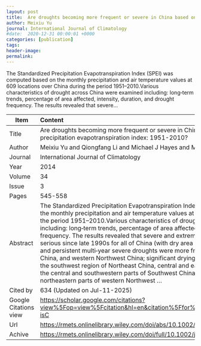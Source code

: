```yaml
---
layout: post
title:  Are droughts becoming more frequent or severe in China based on the standardized precipitation evapotranspiration index&#58; 1951-2010?
author: Meixiu Yu
journal: International Journal of Climatology
#date:  2020-12-31 00:00:01 +0000
categories: [publication]
tags: 
header-image: 
permalink: 
---
```

The Standardized Precipitation Evapotranspiration Index (SPEI) was computed based on the monthly precipitation and air temperature values at 609 locations over China during the period 1951–2010.Various characteristics of drought across China were examined including: long‐term trends, percentage of area affected, intensity, duration, and drought frequency. The results revealed that severe...
<!--the above is the excerpt-->
<!--more-->
<!--the following is the text-->


| Item           | Content    	|
| ---------------|:-------------|
| Title          | Are droughts becoming more frequent or severe in China based on the standardized precipitation evapotranspiration index&#58; 1951-2010?     	|
| Author         | Meixiu Yu and Qiongfang Li and Michael J Hayes and Mark D Svoboda and Richard R Heim    	|
| Journal        | International Journal of Climatology   	|
| Year           | 2014  		|
| Volume         | 34	   	|
| Issue          | 3	   	|
| Pages          | 545-558	   	|
| Abstract       | The Standardized Precipitation Evapotranspiration Index (SPEI) was computed based on the monthly precipitation and air temperature values at 609 locations over China during the period 1951–2010.Various characteristics of drought across China were examined including: long‐term trends, percentage of area affected, intensity, duration, and drought frequency. The results revealed that severe and extreme droughts have become more serious since late 1990s for all of China (with dry area increasing by ∼3.72% per decade); and persistent multi‐year severe droughts were more frequent in North China, Northeast China, and western Northwest China; significant drying trends occurred over North China, the southwest region of Northeast China, central and eastern regions of Northwest China, the central and southwestern parts of Southwest China and southwestern and northeastern parts of western Northwest …	|
| Cited by		 | 634 (Updated on Jul-11-2025)   	|
| Google Citations view | <https://scholar.google.com/citations?view%5Fop=view%5Fcitation&hl=en&citation%5Ffor%5Fview=ly9d4IgAAAAJ:5nxA0vEk-isC>		|
| Url  			 | <https://rmets.onlinelibrary.wiley.com/doi/abs/10.1002/joc.3701>		|
| Achive 	     | <https://rmets.onlinelibrary.wiley.com/doi/full/10.1002/joc.3701>	|

